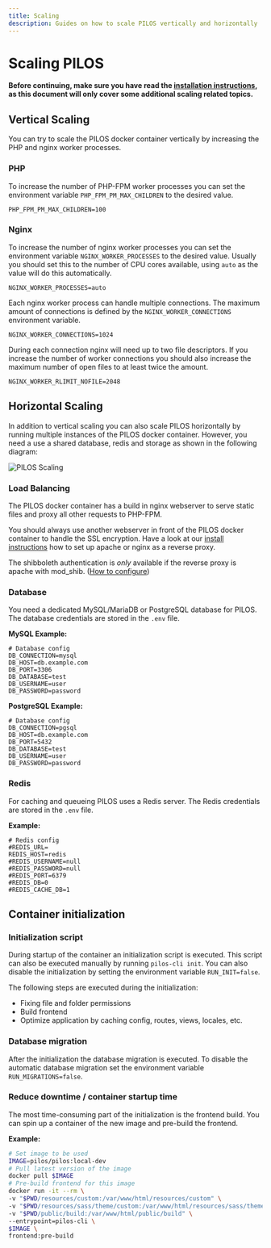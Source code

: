 ```yaml
---
title: Scaling
description: Guides on how to scale PILOS vertically and horizontally
---
```


# Scaling PILOS

**Before continuing, make sure you have read the [installation instructions](../02-getting-started.md), as this document will only cover some additional scaling related topics.**

## Vertical Scaling

You can try to scale the PILOS docker container vertically by increasing the PHP and nginx worker processes.

### PHP
To increase the number of PHP-FPM worker processes you can set the environment variable `PHP_FPM_PM_MAX_CHILDREN` to the desired value.
```shell
PHP_FPM_PM_MAX_CHILDREN=100
```

### Nginx
To increase the number of nginx worker processes you can set the environment variable `NGINX_WORKER_PROCESSES` to the desired value.
Usually you should set this to the number of CPU cores available, using `auto` as the value will do this automatically.
```shell
NGINX_WORKER_PROCESSES=auto
```

Each nginx worker process can handle multiple connections.
The maximum amount of connections is defined by the `NGINX_WORKER_CONNECTIONS` environment variable.
```shell
NGINX_WORKER_CONNECTIONS=1024
```

During each connection nginx will need up to two file descriptors.
If you increase the number of worker connections you should also increase the maximum number of open files to at least twice the amount.
```shell 
NGINX_WORKER_RLIMIT_NOFILE=2048
```

## Horizontal Scaling

In addition to vertical scaling you can also scale PILOS horizontally by running multiple instances of the PILOS docker container.
However, you need a use a shared database, redis and storage as shown in the following diagram:

![PILOS Scaling](https://github.com/THM-Health/PILOS/assets/4281791/869ddf56-5371-4807-8b63-ffb1682e0676)

### Load Balancing
The PILOS docker container has a build in nginx webserver to serve static files and proxy all other requests to PHP-FPM.

You should always use another webserver in front of the PILOS docker container to handle the SSL encryption.
Have a look at our [install instructions](../02-getting-started.md#webserver) how to set up apache or nginx as a reverse proxy.

The shibboleth authentication is *only* available if the reverse proxy is apache with mod_shib. ([How to configure](./01-external-authentication.md#shibboleth))

### Database

You need a dedicated MySQL/MariaDB or PostgreSQL database for PILOS.
The database credentials are stored in the `.env` file.

**MySQL Example:**
```shell
# Database config
DB_CONNECTION=mysql
DB_HOST=db.example.com
DB_PORT=3306
DB_DATABASE=test
DB_USERNAME=user
DB_PASSWORD=password
```

**PostgreSQL Example:**
```shell
# Database config
DB_CONNECTION=pgsql
DB_HOST=db.example.com
DB_PORT=5432
DB_DATABASE=test
DB_USERNAME=user
DB_PASSWORD=password
```

### Redis

For caching and queueing PILOS uses a Redis server.
The Redis credentials are stored in the `.env` file.

**Example:**
```.shell
# Redis config
#REDIS_URL=
REDIS_HOST=redis
#REDIS_USERNAME=null
#REDIS_PASSWORD=null
#REDIS_PORT=6379
#REDIS_DB=0
#REDIS_CACHE_DB=1
```

## Container initialization

### Initialization script
During startup of the container an initialization script is executed.
This script can also be executed manually by running `pilos-cli init`.
You can also disable the initialization by setting the environment variable `RUN_INIT=false`.

The following steps are executed during the initialization:
- Fixing file and folder permissions
- Build frontend
- Optimize application by caching config, routes, views, locales, etc.

### Database migration
After the initialization the database migration is executed.
To disable the automatic database migration set the environment variable `RUN_MIGRATIONS=false`.

### Reduce downtime / container startup time

The most time-consuming part of the initialization is the frontend build.
You can spin up a container of the new image and pre-build the frontend.

**Example:**
```bash
# Set image to be used
IMAGE=pilos/pilos:local-dev
# Pull latest version of the image
docker pull $IMAGE
# Pre-build frontend for this image
docker run -it --rm \
-v "$PWD/resources/custom:/var/www/html/resources/custom" \
-v "$PWD/resources/sass/theme/custom:/var/www/html/resources/sass/theme/custom" \
-v "$PWD/public/build:/var/www/html/public/build" \
--entrypoint=pilos-cli \
$IMAGE \
frontend:pre-build
```
